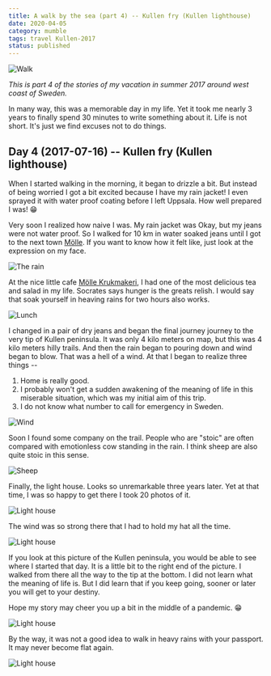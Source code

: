 ```yaml
---
title: A walk by the sea (part 4) -- Kullen fry (Kullen lighthouse)
date: 2020-04-05
category: mumble
tags: travel Kullen-2017
status: published
---
```


![Walk]({static}/images/2017-07-16/01.jpg)

*This is part 4 of the stories of my vacation in summer 2017 around west coast of Sweden.*

In many way, this was a memorable day in my life. Yet it took me nearly 3 years to finally spend 30
minutes to write something about it. Life is not short. It's just we find excuses not to do things.

<!-- END_SUMMARY -->

##  Day 4 (2017-07-16) -- Kullen fry (Kullen lighthouse)

When I started walking in the morning, it began to drizzle a bit. But instead of being worried I got
a bit excited because I have my rain jacket! I even sprayed it with water proof coating before I
left Uppsala. How well prepared I was! 😁

Very soon I realized how naive I was. My rain jacket was Okay, but my jeans were not water proof. So
I walked for 10 km in water soaked jeans until I got to the next town
[Mölle](https://en.wikipedia.org/wiki/M%C3%B6lle). If you want to know how it felt like, just look
at the expression on my face.

![The rain]({static}/images/2017-07-16/02.jpg)

At the nice little cafe [Mölle Krukmakeri](https://g.page/mollekrukmakeri?share), I had one of the
most delicious tea and salad in my life. Socrates says hunger is the greats relish. I would say that
soak yourself in heaving rains for two hours also works.

![Lunch]({static}/images/2017-07-16/03.jpg)

I changed in a pair of dry jeans and began the final journey journey to the very tip of Kullen
peninsula. It was only 4 kilo meters on map, but this was 4 kilo meters hilly trails. And then the rain
began to pouring down and wind began to blow. That was a hell of a wind. At that I began to realize
three things -- 

1. Home is really good.
1. I probably won't get a sudden awakening of the meaning of life in this miserable situation, which
   was my initial aim of this trip. 
1. I do not know what number to call for emergency in Sweden. 

![Wind]({static}/images/2017-07-16/04.jpg)

Soon I found some company on the trail. People who are "stoic" are often compared with emotionless cow
standing in the rain. I think sheep are also quite stoic in this sense.

![Sheep]({static}/images/2017-07-16/05.jpg)

Finally, the light house. Looks so unremarkable three years later. Yet at that time, I was so happy
to get there I took 20 photos of it. 

![Light house]({static}/images/2017-07-16/06.jpg)


The wind was so strong there that I had to hold my hat all the time.

![Light house]({static}/images/2017-07-16/07.jpg)

If you look at this picture of the Kullen peninsula, you would be able to see where I started that
day. It is a little bit to the right end of the picture. I walked from there all the way to the tip
at the bottom. I did not learn what the meaning of life is. But I did learn that if you keep going,
sooner or later you will get to your destiny.

Hope my story may cheer you up a bit in the middle of a pandemic. 😁

![Light house]({static}/images/2017-07-16/08.jpg)

By the way, it was not a good idea to walk in heavy rains with your passport. It may never become
flat again.

![Light house]({static}/images/2017-07-16/09.jpg)

